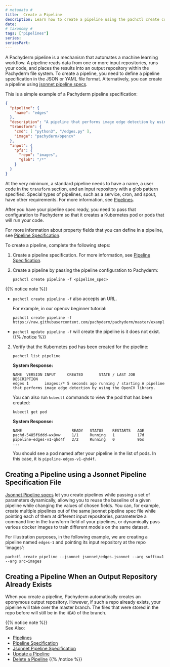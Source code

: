 ```yaml
---
# metadata # 
title:  Create a Pipeline
description: Learn how to create a pipeline using the pachctl create command. 
date: 
# taxonomy #
tags: ["pipelines"]
series:
seriesPart:
---
```


A Pachyderm pipeline is a mechanism that automates a machine learning workflow.
A pipeline reads data from one or more input repositories, runs your code, and
places the results into an output repository within the Pachyderm file system.
To create a pipeline, you need to define a pipeline specification in the JSON
or YAML file format. Alternatively, you can create a pipeline using [jsonnet pipeline specs](#creating-a-pipeline-using-a-jsonnet-pipeline-specification-file).

This is a simple example of a Pachyderm pipeline specification:

```json
{
  "pipeline": {
    "name": "edges"
  },
  "description": "A pipeline that performs image edge detection by using the OpenCV library.",
  "transform": {
    "cmd": [ "python3", "/edges.py" ],
    "image": "pachyderm/opencv"
  },
  "input": {
    "pfs": {
      "repo": "images",
      "glob": "/*"
    }
  }
}
```

At the very minimum, a standard pipeline needs to have a name, a user code
in the `transform` section, and an input
repository with a glob pattern specified. Special types
of pipelines, such as a service, cron, and spout,
have other requirements.
For more information, see [Pipelines](../../../concepts/pipeline-concepts/pipeline/).

After you have your pipeline spec ready, you need to pass that configuration
to Pachyderm so that it creates a Kubernetes pod or pods that will run your code.

For more information about property fields that you can define in a pipeline,
see [Pipeline Specification](../../../reference/pipeline-spec/).

To create a pipeline, complete the following steps:

1. Create a pipeline specification. For more information, see
[Pipeline Specification](../../../reference/pipeline-spec/).

1. Create a pipeline by passing the pipeline configuration to Pachyderm:

    ```shell
    pachctl create pipeline -f <pipeline_spec>
    ```
  {{% notice note %}} 
   -  `pachctl create pipeline -f` also accepts an URL.

      For example, in our opencv beginner tutorial:
      ```shell
      pachctl create pipeline -f https://raw.githubusercontent.com/pachyderm/pachyderm/master/examples/opencv/edges.json
      ```
   -  `pachctl update pipeline -f` will create the pipeline is it does not exist.
  {{% /notice %}}
       

2. Verify that the Kubernetes pod has been created for the pipeline:

   ```shell
   pachctl list pipeline
   ```

   **System Response:**

   ```shell
   NAME  VERSION INPUT     CREATED       STATE / LAST JOB   DESCRIPTION
   edges 1       images:/* 5 seconds ago running / starting A pipeline that performs image edge detection by using the OpenCV library.
   ```

   You can also run `kubectl` commands to view the pod that has been created:

   ```shell
   kubectl get pod
   ```

   **System Response:**

   ```shell
   NAME                      READY   STATUS    RESTARTS   AGE
   pachd-5485f6ddd-wx8vw     1/1     Running   1          17d
   pipeline-edges-v1-qhd4f   2/2     Running   0          95s
   ...
   ```

    You should see a pod named after your pipeline in the list of pods.
    In this case, it is `pipeline-edges-v1-qhd4f`.

## Creating a Pipeline using a Jsonnet Pipeline Specification File

[Jsonnet Pipeline specs](../jsonnet-pipeline-specs/) let you create pipelines while passing a set of parameters dynamically, allowing you to reuse the baseline of a given pipeline while changing the values of chosen fields.
You can, for example, create multiple pipelines out of the same jsonnet pipeline spec file while pointing each of them at different input repositories, parameterize a command line in the transform field of your pipelines, or dynamically pass various docker images to train different models on the same dataset. 

For illustration purposes, in the following example, we are creating a pipeline named `edges-1` and pointing its input repository at the repo 'images':
```shell
pachctl create pipeline --jsonnet jsonnet/edges.jsonnet --arg suffix=1 --arg src=images
```
## Creating a Pipeline When an Output Repository Already Exists

When you create a pipeline, Pachyderm automatically creates an eponymous output
repository. However, if such a repo already exists, your pipeline will take
over the master branch. The files that were stored in the repo before
will still be in the `HEAD` of the branch.

{{% notice note  %}}  
See Also:
- [Pipelines](../../../concepts/pipeline-concepts/pipeline/)
- [Pipeline Specification](../../../reference/pipeline-spec/)
- [Jsonnet Pipeline Specification](../jsonnet-pipeline-specs/)
- [Update a Pipeline](../updating-pipelines/)
- [Delete a Pipeline](../delete-pipeline/)
{{% /notice %}}
